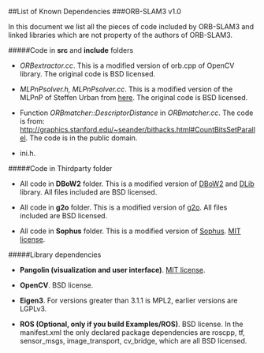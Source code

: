 ##List of Known Dependencies
###ORB-SLAM3 v1.0

In this document we list all the pieces of code included  by ORB-SLAM3 and linked libraries which are not property of the authors of ORB-SLAM3.


#####Code in **src** and **include** folders

* *ORBextractor.cc*.
This is a modified version of orb.cpp of OpenCV library. The original code is BSD licensed.

* *MLPnPsolver.h, MLPnPsolver.cc*.
This is a modified version of the MLPnP of Steffen Urban from [here](https://github.com/urbste/opengv). 
The original code is BSD licensed.

* Function *ORBmatcher::DescriptorDistance* in *ORBmatcher.cc*.
The code is from: http://graphics.stanford.edu/~seander/bithacks.html#CountBitsSetParallel.
The code is in the public domain.

* ini.h.


#####Code in Thirdparty folder

* All code in **DBoW2** folder.
This is a modified version of [DBoW2](https://github.com/dorian3d/DBoW2) and [DLib](https://github.com/dorian3d/DLib) library. All files included are BSD licensed.

* All code in **g2o** folder.
This is a modified version of [g2o](https://github.com/RainerKuemmerle/g2o). All files included are BSD licensed.

* All code in **Sophus** folder.
This is a modified version of [Sophus](https://github.com/strasdat/Sophus). [MIT license](https://en.wikipedia.org/wiki/MIT_License).

#####Library dependencies 

* **Pangolin (visualization and user interface)**.
[MIT license](https://en.wikipedia.org/wiki/MIT_License).

* **OpenCV**.
BSD license.

* **Eigen3**.
For versions greater than 3.1.1 is MPL2, earlier versions are LGPLv3.

* **ROS (Optional, only if you build Examples/ROS)**.
BSD license. In the manifest.xml the only declared package dependencies are roscpp, tf, sensor_msgs, image_transport, cv_bridge, which are all BSD licensed.




